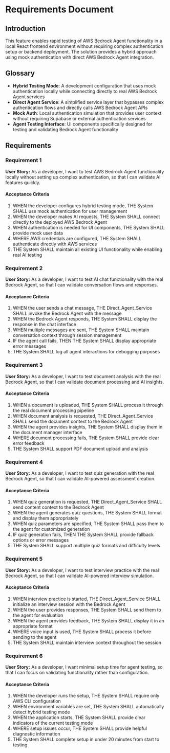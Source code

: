 # Requirements Document

## Introduction

This feature enables rapid testing of AWS Bedrock Agent functionality in a local React frontend environment without requiring complex authentication setup or backend deployment. The solution provides a hybrid approach using mock authentication with direct AWS Bedrock Agent integration.

## Glossary

- **Hybrid Testing Mode**: A development configuration that uses mock authentication locally while connecting directly to real AWS Bedrock Agent services
- **Direct Agent Service**: A simplified service layer that bypasses complex authentication flows and directly calls AWS Bedrock Agent APIs
- **Mock Auth**: Local authentication simulation that provides user context without requiring Supabase or external authentication services
- **Agent Testing Interface**: UI components specifically designed for testing and validating Bedrock Agent functionality

## Requirements

### Requirement 1

**User Story:** As a developer, I want to test AWS Bedrock Agent functionality locally without setting up complex authentication, so that I can validate AI features quickly.

#### Acceptance Criteria

1. WHEN the developer configures hybrid testing mode, THE System SHALL use mock authentication for user management
2. WHEN the developer makes AI requests, THE System SHALL connect directly to the deployed AWS Bedrock Agent
3. WHEN authentication is needed for UI components, THE System SHALL provide mock user data
4. WHERE AWS credentials are configured, THE System SHALL authenticate directly with AWS services
5. THE System SHALL maintain all existing UI functionality while enabling real AI testing

### Requirement 2

**User Story:** As a developer, I want to test AI chat functionality with the real Bedrock Agent, so that I can validate conversation flows and responses.

#### Acceptance Criteria

1. WHEN the user sends a chat message, THE Direct_Agent_Service SHALL invoke the Bedrock Agent with the message
2. WHEN the Bedrock Agent responds, THE System SHALL display the response in the chat interface
3. WHEN multiple messages are sent, THE System SHALL maintain conversation context through session management
4. IF the agent call fails, THEN THE System SHALL display appropriate error messages
5. THE System SHALL log all agent interactions for debugging purposes

### Requirement 3

**User Story:** As a developer, I want to test document analysis with the real Bedrock Agent, so that I can validate document processing and AI insights.

#### Acceptance Criteria

1. WHEN a document is uploaded, THE System SHALL process it through the real document processing pipeline
2. WHEN document analysis is requested, THE Direct_Agent_Service SHALL send the document context to the Bedrock Agent
3. WHEN the agent provides insights, THE System SHALL display them in the document manager interface
4. WHERE document processing fails, THE System SHALL provide clear error feedback
5. THE System SHALL support PDF document upload and analysis

### Requirement 4

**User Story:** As a developer, I want to test quiz generation with the real Bedrock Agent, so that I can validate AI-powered assessment creation.

#### Acceptance Criteria

1. WHEN quiz generation is requested, THE Direct_Agent_Service SHALL send content context to the Bedrock Agent
2. WHEN the agent generates quiz questions, THE System SHALL format and display them appropriately
3. WHEN quiz parameters are specified, THE System SHALL pass them to the agent for customized generation
4. IF quiz generation fails, THEN THE System SHALL provide fallback options or error messages
5. THE System SHALL support multiple quiz formats and difficulty levels

### Requirement 5

**User Story:** As a developer, I want to test interview practice with the real Bedrock Agent, so that I can validate AI-powered interview simulation.

#### Acceptance Criteria

1. WHEN interview practice is started, THE Direct_Agent_Service SHALL initialize an interview session with the Bedrock Agent
2. WHEN the user provides responses, THE System SHALL send them to the agent for evaluation
3. WHEN the agent provides feedback, THE System SHALL display it in an appropriate format
4. WHERE voice input is used, THE System SHALL process it before sending to the agent
5. THE System SHALL maintain interview context throughout the session

### Requirement 6

**User Story:** As a developer, I want minimal setup time for agent testing, so that I can focus on validating functionality rather than configuration.

#### Acceptance Criteria

1. WHEN the developer runs the setup, THE System SHALL require only AWS CLI configuration
2. WHEN environment variables are set, THE System SHALL automatically detect hybrid testing mode
3. WHEN the application starts, THE System SHALL provide clear indicators of the current testing mode
4. WHERE setup issues occur, THE System SHALL provide helpful diagnostic information
5. THE System SHALL complete setup in under 20 minutes from start to testing